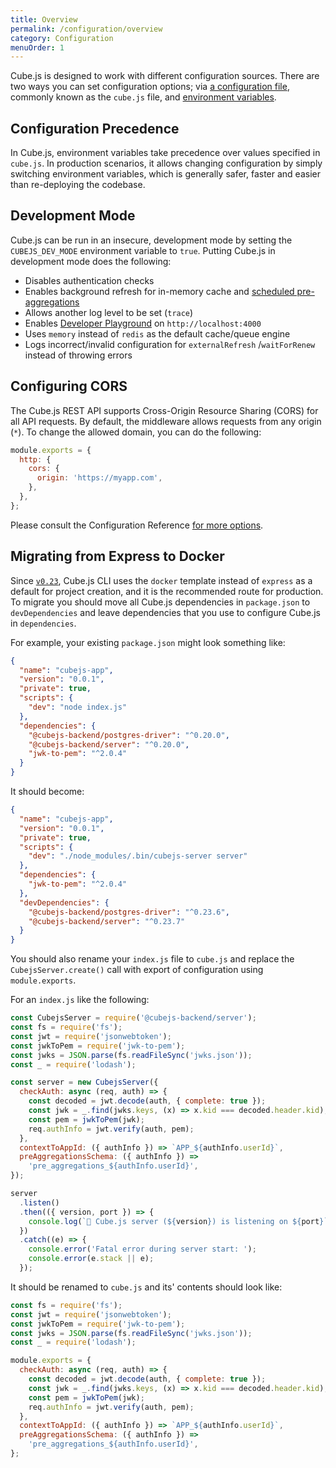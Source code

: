 ```yaml
---
title: Overview
permalink: /configuration/overview
category: Configuration
menuOrder: 1
---
```


Cube.js is designed to work with different configuration sources. There are two
ways you can set configuration options; via [a configuration file][link-config],
commonly known as the `cube.js` file, and [environment
variables][link-env-vars].

[link-config]: /config
[link-env-vars]: /reference/environment-variables

## Configuration Precedence

In Cube.js, environment variables take precedence over values specified in
`cube.js`. In production scenarios, it allows changing configuration by simply
switching environment variables, which is generally safer, faster and easier
than re-deploying the codebase.

## Development Mode

Cube.js can be run in an insecure, development mode by setting the
`CUBEJS_DEV_MODE` environment variable to `true`. Putting Cube.js in development
mode does the following:

- Disables authentication checks
- Enables background refresh for in-memory cache and [scheduled
  pre-aggregations][link-scheduled-refresh]
- Allows another log level to be set (`trace`)
- Enables [Developer Playground][link-dev-playground] on `http://localhost:4000`
- Uses `memory` instead of `redis` as the default cache/queue engine
- Logs incorrect/invalid configuration for `externalRefresh` /`waitForRenew`
  instead of throwing errors

[link-scheduled-refresh]: /pre-aggregations#scheduled-refresh
[link-dev-playground]: /dev-tools/dev-playground

## Configuring CORS

The Cube.js REST API supports Cross-Origin Resource Sharing (CORS) for all API
requests. By default, the middleware allows requests from any origin (`*`). To
change the allowed domain, you can do the following:

```javascript
module.exports = {
  http: {
    cors: {
      origin: 'https://myapp.com',
    },
  },
};
```

Please consult the Configuration Reference [for more
options][link-config-cors-opts].

[link-config-cors-opts]: /config#options-reference-http

## Migrating from Express to Docker

Since [`v0.23`][link-v-023-release], Cube.js CLI uses the `docker` template
instead of `express` as a default for project creation, and it is the
recommended route for production. To migrate you should move all Cube.js
dependencies in `package.json` to `devDependencies` and leave dependencies that
you use to configure Cube.js in `dependencies`.

[link-v-023-release]: https://github.com/cube-js/cube.js/releases/tag/v0.23.0

For example, your existing `package.json` might look something like:

```json
{
  "name": "cubejs-app",
  "version": "0.0.1",
  "private": true,
  "scripts": {
    "dev": "node index.js"
  },
  "dependencies": {
    "@cubejs-backend/postgres-driver": "^0.20.0",
    "@cubejs-backend/server": "^0.20.0",
    "jwk-to-pem": "^2.0.4"
  }
}
```

It should become:

```json
{
  "name": "cubejs-app",
  "version": "0.0.1",
  "private": true,
  "scripts": {
    "dev": "./node_modules/.bin/cubejs-server server"
  },
  "dependencies": {
    "jwk-to-pem": "^2.0.4"
  },
  "devDependencies": {
    "@cubejs-backend/postgres-driver": "^0.23.6",
    "@cubejs-backend/server": "^0.23.7"
  }
}
```

You should also rename your `index.js` file to `cube.js` and replace the
`CubejsServer.create()` call with export of configuration using
`module.exports`.

For an `index.js` like the following:

```javascript
const CubejsServer = require('@cubejs-backend/server');
const fs = require('fs');
const jwt = require('jsonwebtoken');
const jwkToPem = require('jwk-to-pem');
const jwks = JSON.parse(fs.readFileSync('jwks.json'));
const _ = require('lodash');

const server = new CubejsServer({
  checkAuth: async (req, auth) => {
    const decoded = jwt.decode(auth, { complete: true });
    const jwk = _.find(jwks.keys, (x) => x.kid === decoded.header.kid);
    const pem = jwkToPem(jwk);
    req.authInfo = jwt.verify(auth, pem);
  },
  contextToAppId: ({ authInfo }) => `APP_${authInfo.userId}`,
  preAggregationsSchema: ({ authInfo }) =>
    'pre_aggregations_${authInfo.userId}',
});

server
  .listen()
  .then(({ version, port }) => {
    console.log(`🚀 Cube.js server (${version}) is listening on ${port}`);
  })
  .catch((e) => {
    console.error('Fatal error during server start: ');
    console.error(e.stack || e);
  });
```

It should be renamed to `cube.js` and its' contents should look like:

```javascript
const fs = require('fs');
const jwt = require('jsonwebtoken');
const jwkToPem = require('jwk-to-pem');
const jwks = JSON.parse(fs.readFileSync('jwks.json'));
const _ = require('lodash');

module.exports = {
  checkAuth: async (req, auth) => {
    const decoded = jwt.decode(auth, { complete: true });
    const jwk = _.find(jwks.keys, (x) => x.kid === decoded.header.kid);
    const pem = jwkToPem(jwk);
    req.authInfo = jwt.verify(auth, pem);
  },
  contextToAppId: ({ authInfo }) => `APP_${authInfo.userId}`,
  preAggregationsSchema: ({ authInfo }) =>
    'pre_aggregations_${authInfo.userId}',
};
```
